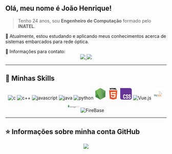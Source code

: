 <h2 style="display:flex;align-items:center">
    <b>
        Olá, meu nome é João Henrique!
    </b>
</h2>

> Tenho 24 anos, sou <strong>Engenheiro de Computação</strong> formado pelo <strong>INATEL</strong>.

🔭 Atualmente, estou estudando e aplicando meus conhecimentos acerca de sistemas embarcados para rede óptica. 

<div id="contatos">
    💬 Informações para contato:
    <div id="info" align="center">
        <a href="https://www.linkedin.com/in/joao-delfino/">
            <img src="https://img.shields.io/badge/-LINKEDIN-blue?style=flat-square&logo=Linkedin&logoColor=white"/>
        </a>
        <a href="mailto:joaohsdelfino@gmail.com">
            <img src="https://img.shields.io/badge/-EMAIL-red?style=flat-square&logo=Gmail&logoColor=white"/>
        </a>
    </div>
</div>

----

<h2> 🚀 Minhas Skills </h2>
<div id="skills" align="center">
    <img height="36" src="https://img.icons8.com/color/512/c-programming.png" alt="c"/>
    <img height="36" src="https://img.icons8.com/color/512/c-plus-plus-logo.png" alt="c++"/>
    <img height="36" src="https://img.icons8.com/color/512/javascript--v1.png" alt="javascript"/>
    <img height="36" src="https://img.icons8.com/color/512/java-coffee-cup-logo.png" alt="java"/>
    <img height="36" src="https://img.icons8.com/color/512/python.png" alt="python"/>
    <img height="36" src="https://raw.githubusercontent.com/github/explore/80688e429a7d4ef2fca1e82350fe8e3517d3494d/topics/nodejs/nodejs.png" alt="Nodejs"/>
    <img height="36" src="https://raw.githubusercontent.com/github/explore/80688e429a7d4ef2fca1e82350fe8e3517d3494d/topics/html/html.png" alt="HTML5"/>
    <img height="36" src="https://raw.githubusercontent.com/github/explore/80688e429a7d4ef2fca1e82350fe8e3517d3494d/topics/css/css.png" alt="CSS"/>
    <img height="36" src="https://img.icons8.com/color/512/vue-js.png" alt="Vue.js"/>
    <img height="36" src="https://raw.githubusercontent.com/github/explore/80688e429a7d4ef2fca1e82350fe8e3517d3494d/topics/mysql/mysql.png" alt="MySQL"/>
    <img height="36" src="https://raw.githubusercontent.com/github/explore/80688e429a7d4ef2fca1e82350fe8e3517d3494d/topics/mongodb/mongodb.png" alt="MongoDB"/>
    <img height="36" src="https://img.icons8.com/color/512/firebase.png" alt="FireBase"/>
</div>

---

<h2> ⭐ Informações sobre minha conta GitHub </h2>
<div id="github-stats" align="center">
    <img src="https://github-readme-stats-sigma-five.vercel.app/api/top-langs/?username=Joaohsd&layout=compact&theme=tokyonight"/>
</div>
